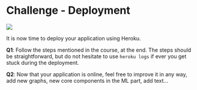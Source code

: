 # Challenge - Deployment

![](https://images.unsplash.com/photo-1532012309514-750e6faec832?ixlib=rb-1.2.1&ixid=eyJhcHBfaWQiOjEyMDd9&auto=format&fit=crop&w=1050&q=80)

It is now time to deploy your application using Heroku. 

**Q1**: Follow the steps mentioned in the course, at the end. The steps should be straightforward, but do not hesitate to use `heroku logs` if ever you get stuck during the deployment.

**Q2**: Now that your application is online, feel free to improve it in any way, add new graphs, new core components in the ML part, add text...